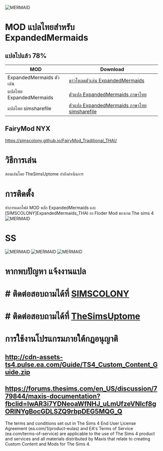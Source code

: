 ![MERMAID](https://thumbs.modthesims2.com/img/5/4/4/3/6/6/8/MTS_SpinningPlumbobs-1863822-TitleCardoption1.png)
# MOD แปลไทยสำหรับ ExpandedMermaids 
## แปลไปแล้ว 78%

| MOD   | Download |
| ------------- | ------------- |
|ExpandedMermaids ตัวเล่น|[ดาวโหลดตัวเล่น ExpandedMermaids](https://modthesims.info/d/630179/expanded-mermaids.html)|
|แปลไทย ExpandedMermaids|[ตัวแปล ExpandedMermaids ภาษาไทย]()|
|แปลไทย simsharefile|[ตัวแปล ExpandedMermaids ภาษาไทย simsharefile]()|

## FairyMod NYX
https://simscolony.github.io/FairyMod_Traditional_THAI/

# วิธีการเล่น
สอนเล่นโดย TheSimsUptome 
กำลังดำเนินการ

# การติดตั้ง
ทำการแตกไฟล์ MOD หลัก  ExpandedMermaids และ [SIMSCOLONY]ExpandedMermaids_THAI ลง Floder Mod ของเกม The sims 4
![MERMAID](https://i.imgur.com/VYgAuGj.jpg)

# SS
![MERMAID](https://i.imgur.com/jpYUAK0.png)
![MERMAID](https://i.imgur.com/JZoAMw2.png)
![MERMAID](https://thumbs.modthesims2.com/img/5/4/4/3/6/6/8/MTS_SpinningPlumbobs-1933910-06-06-20_1-06-45PM.png)

# หากพบปัญหา แจ้งงานแปล
# # ติดต่อสอบถามได้ที่ [SIMSCOLONY](https://www.facebook.com/SimsColony/)
# # ติดต่อสอบถามได้ที่ [TheSimsUptome](https://www.facebook.com/TheSimsUptome/)


# การใช้งานโปรแกรมภายใต้กฏอนุญาติ 
## http://cdn-assets-ts4.pulse.ea.com/Guide/TS4_Custom_Content_Guide.zip
## https://forums.thesims.com/en_US/discussion/779844/maxis-documentation?fbclid=IwAR3i7YDNeoaWfNHJ_uLmUfzeVNIcf8gORINYgBocGDLSZQ9rbpDEG5MQG_Q

The terms and conditions set out in The Sims 4 End User License Agreement (ea.com/1/product-eulas) and EA's Terms of Service (ea.com/terms-of-service) are applicable to the use of The Sims 4 product and services and all materials distributed by Maxis that relate to creating Custom Content and Mods for The Sims 4.
